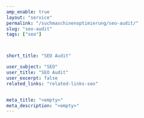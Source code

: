 ```yaml
---
amp_enable: true
layout: "service"
permalink: "/suchmaschinenoptimierung/seo-audit/"
slug: "seo-audit"
tags: ["seo"]



short_title: "SEO Audit"

user_subject: "SEO"
user_title: "SEO Audit"
user_excerpt: false
related_links: "related-links-seo"


meta_title: "<empty>"
meta_description: "<empty>"
---
```

